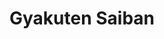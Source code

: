 --- 
title: "Gyakuten Saiban"
publishdate: "2019-9-23T16:48:46+02:00"
src: "https://365manga.net/manga/gyakuten-saiban"
image: "https://data.365manga.net/images/thumbnails/1735-gyakuten-saiban.jpg"
description: "Manga based on the hit videogame series by Capcom. Volume 1: Chapter 1 - Turnabout in the Wind: In a semi-ambiguous timeline, Phoenix has to defend his friend Larry once again in a murder trial. Chapter 2 - Turnabout Gallows (part 1) Phoenix is invited to the home of a rich computer company president, and asked to defend the man in court, accused of killing his employee. Chapter 3 -…"
---